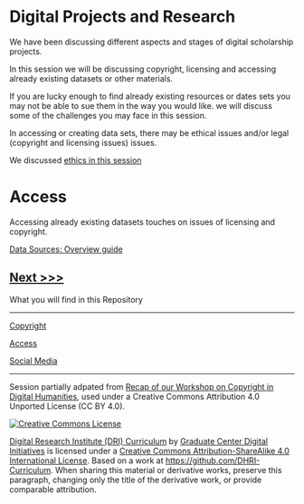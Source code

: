 
# Digital Projects and Research 

We have been discussing different aspects and stages of digital scholarship projects. 

In this session we will be discussing copyright, licensing and accessing already existing datasets or other materials. 

If you are lucky enough to find already existing resources or dates sets you may not be able to sue them in the way you would like. we will discuss some of the challenges you may face in this session. 

In accessing or creating data sets, there may be ethical issues and/or legal (copyright and licensing issues) issues.

We discussed [ethics in this session](https://github.com/SouthernMethodistUniversity/ethics)

# Access
Accessing already existing datasets touches on issues of licensing and copyright.

[Data Sources: Overview guide](https://guides.smu.edu/data) 



[Next >>>](sections/copyright.md)  
----

What you will find in this Repository

-----

[Copyright](sections/copyright.md)  

[Access](sections/access.md)

[Social Media](sections/socia.md)  


-----

Session partially adpated from  [Recap of our Workshop on Copyright in Digital Humanities](https://wp.nyu.edu/dss/2015/04/17/polonsky-copyright-workshop-2015/), used under a Creative Commons Attribution 4.0 Unported License (CC BY 4.0).

[![Creative Commons License](https://i.creativecommons.org/l/by-sa/4.0/88x31.png)](http://creativecommons.org/licenses/by-sa/4.0/)

[Digital Research Institute (DRI) Curriculum](http://purl.org/dc/terms/) by [Graduate Center Digital Initiatives](https://gcdi.commons.gc.cuny.edu/) is licensed under a [Creative Commons Attribution-ShareAlike 4.0 International License](http://creativecommons.org/licenses/by-sa/4.0/). Based on a work at <https://github.com/DHRI-Curriculum>. When sharing this material or derivative works, preserve this paragraph, changing only the title of the derivative work, or provide comparable attribution.
